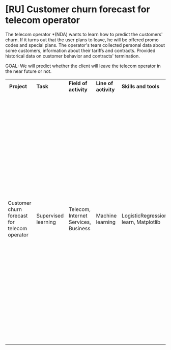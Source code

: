# [RU] Customer churn forecast for telecom operator
The telecom operator *(NDA) wants to learn how to predict the customers' churn. If it turns out that the user plans to leave, he will be offered promo codes and special plans. The operator's team collected personal data about some customers, information about their tariffs and contracts. Provided historical data on customer behavior and contracts' termination.

GOAL:
We will predict whether the client will leave the telecom operator in the near future or not.

<table>
<tbody>
<tr>
<td>&nbsp;<strong>Project</strong></td>
<td><strong>Task</strong></td>
<td><strong>Field of activity</strong></td>
<td><strong>Line of activity</strong></td>
<td><strong>Skills and tools</strong></td>
<td><strong>Project goals</strong></td>
<td><strong>Project description</strong></td>
<td><strong>Project keywords</strong></td>
</tr>
<tr>
<td>Customer churn forecast for telecom operator</td>
<td><span lang="en">Supervised learning</span></td>
<td><span lang="en">Telecom, Internet Services, Business</span></td>
<td><span lang="en">Machine learning</span></td>
<td>LogisticRegression,&nbsp;RandomForestClassifier,&nbsp;CatBoostClassifier&nbsp;Python,&nbsp;NumPy,&nbsp;Scikit-learn, Matplotlib</td>
<td>Predict customer churn - whether the customer leaves the telecom operator in the near future or not.</td>
<td>A telecom operator (NDA) wants to learn how to predict customer churn. If it turns out that the user plans to leave, he will be offered promotional codes and special conditions. The operator's team collected personal data about some customers: their tariffs and contracts info. Historical data on customer behavior and termination of contracts is provided.</td>
<td><span lang="en">Data analysis, regression, custom metrics, gradient boosting</span></td>
</tr>
</tbody>
</table>

